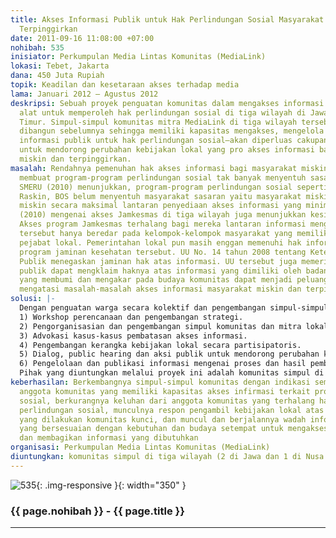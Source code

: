 ```yaml
---
title: Akses Informasi Publik untuk Hak Perlindungan Sosial Masyarakat Miskin dan
  Terpinggirkan
date: 2011-09-16 11:08:00 +07:00
nohibah: 535
inisiator: Perkumpulan Media Lintas Komunitas (MediaLink)
lokasi: Tebet, Jakarta
dana: 450 Juta Rupiah
topik: Keadilan dan kesetaraan akses terhadap media
lama: Januari 2012 – Agustus 2012
deskripsi: Sebuah proyek penguatan komunitas dalam mengakses informasi publik sebagai
  alat untuk memperoleh hak perlindungan sosial di tiga wilayah di Jawa dan Nusa Tenggara
  Timur. Simpul-simpul komunitas mitra MediaLink di tiga wilayah tersebut—yang telah
  dibangun sebelumnya sehingga memiliki kapasitas mengakses, mengelola dan memanfaatkan
  informasi publik untuk hak perlindungan sosial—akan diperluas cakupannya dan dikembangkan
  untuk mendorong perubahan kebijakan lokal yang pro akses informasi bagi masyarakat
  miskin dan terpinggirkan.
masalah: Rendahnya pemenuhan hak akses informasi bagi masyarakat miskin dan terpinggirkan
  membuat program-program perlindungan sosial tak banyak menyentuh sasaran. Riset
  SMERU (2010) menunjukkan, program-program perlindungan sosial seperti KUR, PNPM,
  Raskin, BOS belum menyentuh masyarakat sasaran yaitu masyarakat miskin dan hampir
  miskin secara maksimal lantaran penyediaan akses informasi yang minim. Temuan MediaLink
  (2010) mengenai akses Jamkesmas di tiga wilayah juga menunjukkan kesimpulan serupa.
  Akses program Jamkesmas terhalang bagi mereka lantaran informasi mengenai program
  tersebut hanya beredar pada kelompok-kelompok masyarakat yang memiliki koneksi dengan
  pejabat lokal. Pemerintahan lokal pun masih enggan memenuhi hak informasi terkait
  program jaminan kesehatan tersebut. UU No. 14 tahun 2008 tentang Keterbukaan Informasi
  Publik menegaskan jaminan hak atas informasi. UU tersebut juga memerinci bagaimana
  publik dapat mengklaim haknya atas informasi yang dimiliki oleh badan publik. Implementasi
  yang membumi dan mengakar pada budaya komunitas dapat menjadi peluang besar untuk
  mengatasi masalah-masalah akses informasi masyarakat miskin dan terpinggirkan.
solusi: |-
  Dengan penguatan warga secara kolektif dan pengembangan simpul-simpul yang sudah terbentuk sebelumnya untuk memperluas kesadaran dan melakukan pemerataan kemampuan klaim hak atas informasi yang akan berimplikasi pada terkuranginya halangan akses atas hak perlindungan sosial. Kesadaran dan kemampuan kolektif tersebut juga akan dikelola untuk melakukan perubahan kebijakan di tingkat lokal yang berkaitan dengan keterbukaan informasi publik. Bentuk kegiatannya:
  1) Workshop perencanaan dan pengembangan strategi.
  2) Pengorganisasian dan pengembangan simpul komunitas dan mitra lokal. Pengorganisasian diarahkan bagi terbangunnya wadah informasi dan komunikasi (berbentuk media komunitas maupun media sosial/forum sosial) untuk meningkatkan kapasitas mengakses, mengelola dan memanfaatkan informasi publik demi akses hak perlindungan sosial. Pengembangan diarahkan untuk membangun kekuatan mendesakkan perubahan kebijakan lokal yang pro-keterbukaan informasi.
  3) Advokasi kasus-kasus pembatasan akses informasi.
  4) Pengembangan kerangka kebijakan lokal secara partisipatoris.
  5) Dialog, public hearing dan aksi publik untuk mendorong perubahan kebijakan lokal.
  6) Pengelolaan dan publikasi informasi mengenai proses dan hasil pembelajaran komunitas.
  Pihak yang diuntungkan melalui proyek ini adalah komunitas simpul di tiga wilayah (2 di Jawa dan 1 di Nusa Tenggara Timur)
keberhasilan: Berkembangnya simpul-simpul komunitas dengan indikasi semakin banyaknya
  anggota komunitas yang memiliki kapasitas akses infirmasi terkait program perlindungan
  sosial, berkurangnya keluhan dari anggota komunitas yang terhalang haknya atas program
  perlindungan sosial, munculnya respon pengambil kebijakan lokal atas dorongan perubahan
  yang dilakukan komunitas kunci, dan muncul dan berjalannya wadah informasi komunitas
  yang bersesuaian dengan kebutuhan dan budaya setempat untuk mengakses, mengelola
  dan membagikan informasi yang dibutuhkan
organisasi: Perkumpulan Media Lintas Komunitas (MediaLink)
diuntungkan: komunitas simpul di tiga wilayah (2 di Jawa dan 1 di Nusa Tenggara Timur)
---
```


![535](/static/img/hibahcmb/535.png){: .img-responsive }{: width="350" }

### {{ page.nohibah }} - {{ page.title }}

---

